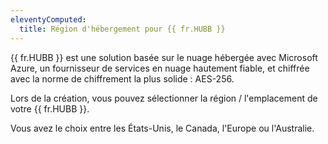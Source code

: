 ```yaml
---
eleventyComputed:
  title: Région d'hébergement pour {{ fr.HUBB }}
---
```

{{ fr.HUBB }} est une solution basée sur le nuage hébergée avec Microsoft Azure, un fournisseur de services en nuage hautement fiable, et chiffrée avec la norme de chiffrement la plus solide : AES-256.  

Lors de la création, vous pouvez sélectionner la région / l'emplacement de votre {{ fr.HUBB }}.  

Vous avez le choix entre les États-Unis, le Canada, l'Europe ou l'Australie.
